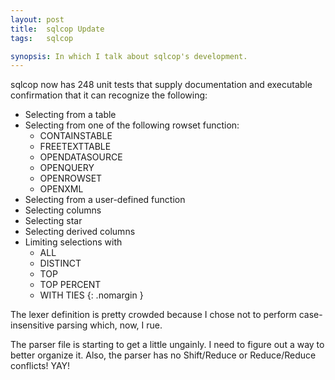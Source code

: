 ```yaml
---
layout: post
title:  sqlcop Update
tags:   sqlcop

synopsis: In which I talk about sqlcop's development.
---
```

sqlcop now has 248 unit tests that supply documentation and executable
confirmation that it can recognize the following:

* Selecting from a table
* Selecting from one of the following rowset function:
  * CONTAINSTABLE
  * FREETEXTTABLE
  * OPENDATASOURCE
  * OPENQUERY
  * OPENROWSET
  * OPENXML
* Selecting from a user-defined function
* Selecting columns
* Selecting star
* Selecting derived columns
* Limiting selections with
  * ALL
  * DISTINCT
  * TOP
  * TOP PERCENT
  * WITH TIES
{: .nomargin }

The lexer definition is pretty crowded because I chose not to perform
case-insensitive parsing which, now, I rue.

The parser file is starting to get a little ungainly. I need to figure out a
way to better organize it. Also, the parser has no Shift/Reduce or
Reduce/Reduce conflicts! YAY!

